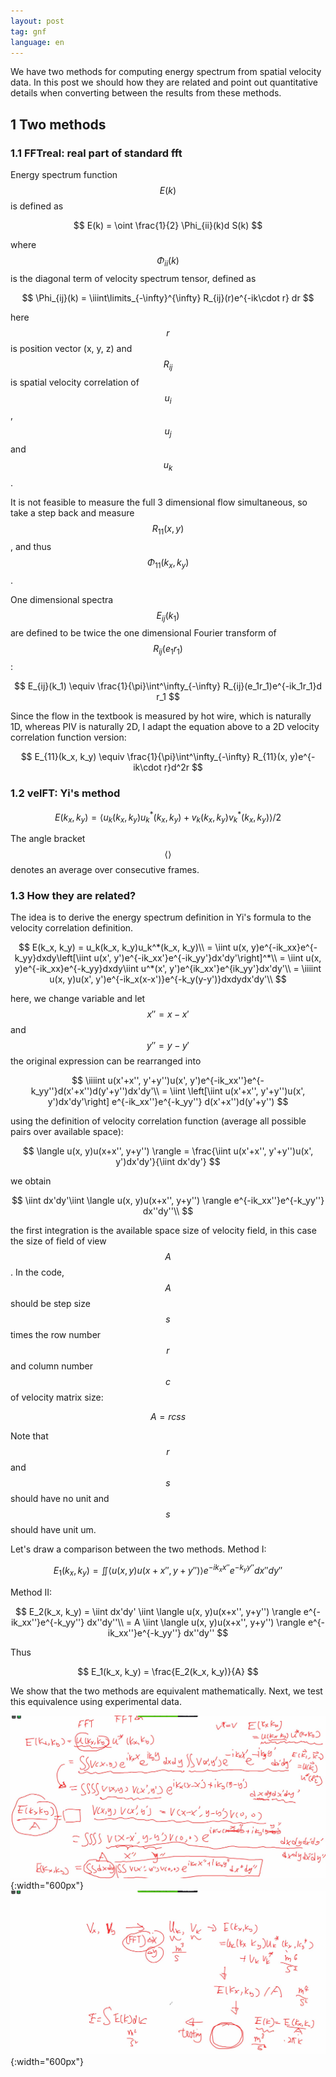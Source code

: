 ```yaml
---
layout: post
tag: gnf
language: en
---
```


We have two methods for computing energy spectrum from spatial velocity data. In this post we should how they are related and point out quantitative details when converting between the results from these methods.

## 1 Two methods

### 1.1 FFTreal: real part of standard fft

Energy spectrum function $$E(k)$$ is defined as

$$
E(k) = \oint \frac{1}{2} \Phi_{ii}(k)d S(k)
$$

where $$\Phi_{ii}(k)$$ is the diagonal term of velocity spectrum tensor, defined as

$$
\Phi_{ij}(k) = \iiint\limits_{-\infty}^{\infty} R_{ij}(r)e^{-ik\cdot r} dr
$$

here $$r$$ is position vector (x, y, z) and $$R_{ij}$$ is spatial velocity correlation of $$u_i$$, $$u_j$$ and $$u_k$$.

It is not feasible to measure the full 3 dimensional flow simultaneous, so take a step back and measure $$R_{11}(x, y)$$, and thus $$\Phi_{11}(k_x, k_y)$$.

One dimensional spectra $$E_{ij}(k_1)$$ are defined to be twice the one dimensional Fourier transform of $$R_{ij}(e_1r_1)$$:

$$
E_{ij}(k_1) \equiv \frac{1}{\pi}\int^\infty_{-\infty} R_{ij}(e_1r_1)e^{-ik_1r_1}d r_1
$$

Since the flow in the textbook is measured by hot wire, which is naturally 1D, whereas PIV is naturally 2D, I adapt the equation above to a 2D velocity correlation function version:

$$
E_{11}(k_x, k_y) \equiv \frac{1}{\pi}\int^\infty_{-\infty} R_{11}(x, y)e^{-ik\cdot r}d^2r
$$

### 1.2 velFT: Yi's method

$$
E(k_x, k_y) = \langle u_k(k_x, k_y)u^*_k(k_x, k_y)+v_k(k_x, k_y)v_k^*(k_x, k_y)\rangle/2
$$

The angle bracket $$\langle\rangle$$ denotes an average over consecutive frames.

### 1.3 How they are related?

The idea is to derive the energy spectrum definition in Yi's formula to the velocity correlation definition.

$$
E(k_x, k_y) = u_k(k_x, k_y)u_k^*(k_x, k_y)\\
= \iint u(x, y)e^{-ik_xx}e^{-k_yy}dxdy\left[\iint u(x', y')e^{-ik_xx'}e^{-ik_yy'}dx'dy'\right]^*\\
= \iint u(x, y)e^{-ik_xx}e^{-k_yy}dxdy\iint u^*(x', y')e^{ik_xx'}e^{ik_yy'}dx'dy'\\
= \iiiint u(x, y)u(x', y')e^{-ik_x(x-x')}e^{-k_y(y-y')}dxdydx'dy'\\
$$

here, we change variable and let $$x'' = x - x'$$ and $$y'' = y - y'$$ the original expression can be rearranged into

$$
\iiiint u(x'+x'', y'+y'')u(x', y')e^{-ik_xx''}e^{-k_yy''}d(x'+x'')d(y'+y'')dx'dy'\\
= \iint \left[\iint u(x'+x'', y'+y'')u(x', y')dx'dy'\right] e^{-ik_xx''}e^{-k_yy''} d(x'+x'')d(y'+y'')
$$

using the definition of velocity correlation function (average all possible pairs over available space):

$$
\langle u(x, y)u(x+x'', y+y'') \rangle = \frac{\iint u(x'+x'', y'+y'')u(x', y')dx'dy'}{\iint dx'dy'}
$$

we obtain

$$
\iint dx'dy'\iint \langle u(x, y)u(x+x'', y+y'') \rangle e^{-ik_xx''}e^{-k_yy''} dx''dy''\\
$$

the first integration is the available space size of velocity field, in this case the size of field of view $$A$$. In the code, $$A$$ should be step size $$s$$ times the row number $$r$$ and column number $$c$$ of velocity matrix size:

$$
A = rcss
$$

Note that $$r$$ and $$s$$ should have no unit and $$s$$ should have unit um. 

Let's draw a comparison between the two methods. Method I:

$$
E_1(k_x, k_y) = \iint \langle u(x, y)u(x+x'', y+y'') \rangle e^{-ik_xx''}e^{-k_yy''} dx''dy''
$$

Method II:

$$
E_2(k_x, k_y) = \iint dx'dy' \iint \langle u(x, y)u(x+x'', y+y'') \rangle e^{-ik_xx''}e^{-k_yy''} dx''dy''\\
= A  \iint \langle u(x, y)u(x+x'', y+y'') \rangle e^{-ik_xx''}e^{-k_yy''} dx''dy''
$$

Thus

$$
E_1(k_x, k_y) = \frac{E_2(k_x, k_y)}{A}
$$

We show that the two methods are equivalent mathematically. Next, we test this equivalence using experimental data.

![xiang1](/assets/images/2020/12/energy_spectrum_derivation_1.jpg){:width="600px"}
![xiang2](/assets/images/2020/12/energy_spectrum_derivation_2.jpg){:width="600px"}